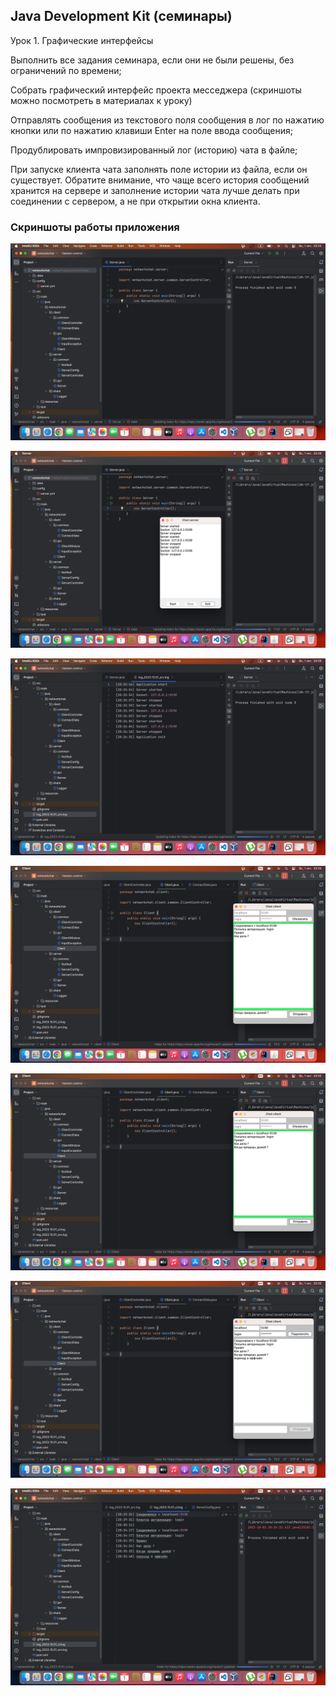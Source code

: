 ## Java Development Kit (семинары) 

Урок 1. Графические интерфейсы

Выполнить все задания семинара, если они не были решены, без ограничений по времени;

Собрать графический интерфейс проекта месседжера (скриншоты можно посмотреть в материалах к уроку)

Отправлять сообщения из текстового поля сообщения в лог по нажатию кнопки или по нажатию клавиши Enter на поле ввода сообщения;

Продублировать импровизированный лог (историю) чата в файле;

При запуске клиента чата заполнять поле истории из файла, если он существует. Обратите внимание, 
что чаще всего история сообщений хранится на сервере и заполнение истории чата лучше делать при соединении с сервером, а не при открытии окна клиента.

### Скриншоты работы приложения 

![1](https://github.com/PavelLogeiko/networkchat/blob/main/Image/1.png)

![2](https://github.com/PavelLogeiko/networkchat/blob/main/Image/2.png)

![3](https://github.com/PavelLogeiko/networkchat/blob/main/Image/3.png)

![4](https://github.com/PavelLogeiko/networkchat/blob/main/Image/4.png)

![5](https://github.com/PavelLogeiko/networkchat/blob/main/Image/5.png)

![6](https://github.com/PavelLogeiko/networkchat/blob/main/Image/6.png)

![7](https://github.com/PavelLogeiko/networkchat/blob/main/Image/7.png)


